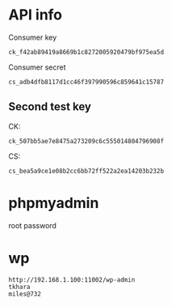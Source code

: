 # API info

Consumer key

    ck_f42ab89419a8669b1c8272005920479bf975ea5d

Consumer secret

    cs_adb4dfb8117d1cc46f397990596c859641c15787

## Second test key

CK:

    ck_507bb5ae7e8475a273209c6c555014804796908f

CS:

    cs_bea5a9ce1e08b2cc6bb72ff522a2ea14203b232b

# phpmyadmin

root
password

# wp 

    http://192.168.1.100:11002/wp-admin
    tkhara
    miles@732